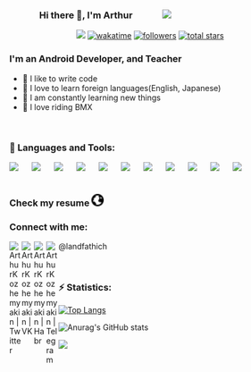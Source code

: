 
   
<div id="header" align="center">
	<img align='right' src="https://user-images.githubusercontent.com/120378890/223352441-ead538c8-027a-478f-b71c-94ce3659f41a.gif" width="230">
   	<h3> Hi there 👋, I'm Arthur </h3>

  
   ![](https://komarev.com/ghpvc/?username=Picalfer&color=red)
   [![wakatime](https://wakatime.com/badge/user/c5c001a6-c6aa-4c08-9288-ab8e69e1e02c.svg)](https://wakatime.com/@c5c001a6-c6aa-4c08-9288-ab8e69e1e02c)
   <a href="https://github.com/Picalfer?tab=followers">
   <img alt="followers" title="Follow me on Github" src="https://custom-icon-badges.demolab.com/github/followers/Picalfer?color=236ad3&labelColor=1155ba&style=for-the-badge&logo=person-add&label=Follow&logoColor=white"/></a>
   <a href="https://github.com/Picalfer?tab=repositories&sort=stargazers">
   <img alt="total stars" title="Total stars on GitHub" src="https://custom-icon-badges.demolab.com/github/stars/Picalfer?color=55960c&style=for-the-badge&labelColor=488207&logo=star"/></a>
   
	
</div>

### I'm an Android Developer, and Teacher
- 💪 I like to write code
- 👅 I love to learn foreign languages(English, Japanese)
- 🥅 I am constantly learning new things
- 🚴 I love riding BMX

<br />

### 🧰 Languages and Tools:
<img align="left" width="30px" style="padding-right:10px;" src="https://cdn.jsdelivr.net/gh/devicons/devicon/icons/android/android-plain.svg" />
<img align="left" width="30px" style="padding-right:10px;" src="https://cdn.jsdelivr.net/gh/devicons/devicon/icons/kotlin/kotlin-plain.svg" />
<img align="left" width="30px" style="padding-right:10px;" src="https://cdn.jsdelivr.net/gh/devicons/devicon/icons/git/git-original.svg" />
<img align="left" width="30px" style="padding-right:10px;" src="https://cdn.jsdelivr.net/gh/devicons/devicon/icons/java/java-original.svg" />
<img align="left" width="30px" style="padding-right:10px;" src="https://cdn.jsdelivr.net/gh/devicons/devicon/icons/figma/figma-original.svg" />
<img align="left" width="30px" style="padding-right:10px;" src="https://cdn.jsdelivr.net/gh/devicons/devicon/icons/html5/html5-plain.svg" />
<img align="left" width="30px" style="padding-right:10px;" src="https://cdn.jsdelivr.net/gh/devicons/devicon/icons/css3/css3-plain.svg" />
<img align="left" width="30px"  style="padding-right:10px;" src="https://cdn.jsdelivr.net/gh/devicons/devicon/icons/python/python-plain.svg" />
<img align="left" width="30px" style="padding-right:10px;" src="https://static.wikia.nocookie.net/wikies/images/4/43/Logo-csharp.png/revision/latest?cb=20180617092325&path-prefix=ru" />
<img align="left" width="30px" style="padding-right:10px;" src="https://cdn-icons-png.flaticon.com/512/6132/6132222.png" />
<img align="left" width="30px" style="padding-right:10px;" src="https://cdn.jsdelivr.net/gh/devicons/devicon/icons/github/github-original.svg" />
<br />
<br />

### Check my resume <a href="https://picalfer.github.io/my_resume/"> <img alt="webtricks-master.ru" width="22px" src="https://raw.githubusercontent.com/iconic/open-iconic/master/svg/globe.svg" />
</a> 

### Connect with me:



[<img align="left" alt="ArthurKozhemyakin | Twitter" width="22px" src="https://cdn.jsdelivr.net/npm/simple-icons@v3/icons/twitter.svg" />][twitter]
[<img align="left" alt="ArthurKozhemyakin | VK" width="22px" src="https://cdn.jsdelivr.net/npm/simple-icons@v3/icons/vk.svg" />][vk]
[<img align="left" alt="ArthurKozhemyakin | Habr" width="22px" src="https://cdn.jsdelivr.net/npm/simple-icons@v3/icons/habr.svg" />][habr]
<img align="left" alt="ArthurKozhemyakin | Telegram" width="22px" src="https://cdn.jsdelivr.net/npm/simple-icons@v3/icons/telegram.svg" /> @landfathich

<br />

### :zap: Statistics:
[![Top Langs](https://github-readme-stats.vercel.app/api/top-langs/?username=Picalfer&layout=donut&theme=tokyonight)](https://github.com/anuraghazra/github-readme-stats)

![Anurag's GitHub stats](https://github-readme-stats.vercel.app/api?username=Picalfer&show_icons=true&theme=tokyonight)

<a href="https://wakatime.com"><img src="https://wakatime.com/share/@landfathich/f932edf3-827e-4caf-b9ee-a7d1b862d36b.png" /></a>



[website]: https://picalfer.github.io/my_resume/
[twitter]: https://twitter.com/@landfathich
[vk]: https://vk.com/xto_ya_chedder
[habr]: https://career.habr.com/landfathich
